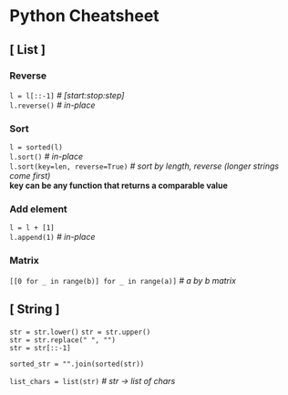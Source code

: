 # Python Cheatsheet 

## [ List ]

### Reverse
`l = l[::-1]` *# [start:stop:step]*  
`l.reverse()` *# in-place*  

### Sort
`l = sorted(l)`  
`l.sort()` *# in-place*  
`l.sort(key=len, reverse=True)` *# sort by length, reverse (longer strings come first)*  
**key can be any function that returns a comparable value** 

### Add element 
`l = l + [1]`   
`l.append(1)` *# in-place*  

### Matrix 
`[[0 for _ in range(b)] for _ in range(a)]` *# a by b matrix*  

## [ String ]  

`str = str.lower()`  `str = str.upper()`  
`str = str.replace(" ", "")`    
`str = str[::-1]`  

`sorted_str = "".join(sorted(str))`  

`list_chars = list(str)` *# str &rarr; list of chars*
